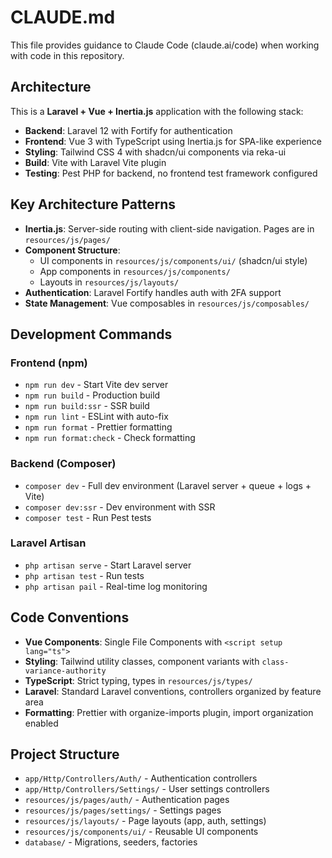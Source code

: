 # CLAUDE.md

This file provides guidance to Claude Code (claude.ai/code) when working with code in this repository.

## Architecture

This is a **Laravel + Vue + Inertia.js** application with the following stack:
- **Backend**: Laravel 12 with Fortify for authentication
- **Frontend**: Vue 3 with TypeScript using Inertia.js for SPA-like experience
- **Styling**: Tailwind CSS 4 with shadcn/ui components via reka-ui
- **Build**: Vite with Laravel Vite plugin
- **Testing**: Pest PHP for backend, no frontend test framework configured

## Key Architecture Patterns

- **Inertia.js**: Server-side routing with client-side navigation. Pages are in `resources/js/pages/`
- **Component Structure**:
  - UI components in `resources/js/components/ui/` (shadcn/ui style)
  - App components in `resources/js/components/`
  - Layouts in `resources/js/layouts/`
- **Authentication**: Laravel Fortify handles auth with 2FA support
- **State Management**: Vue composables in `resources/js/composables/`

## Development Commands

### Frontend (npm)
- `npm run dev` - Start Vite dev server
- `npm run build` - Production build
- `npm run build:ssr` - SSR build
- `npm run lint` - ESLint with auto-fix
- `npm run format` - Prettier formatting
- `npm run format:check` - Check formatting

### Backend (Composer)
- `composer dev` - Full dev environment (Laravel server + queue + logs + Vite)
- `composer dev:ssr` - Dev environment with SSR
- `composer test` - Run Pest tests

### Laravel Artisan
- `php artisan serve` - Start Laravel server
- `php artisan test` - Run tests
- `php artisan pail` - Real-time log monitoring

## Code Conventions

- **Vue Components**: Single File Components with `<script setup lang="ts">`
- **Styling**: Tailwind utility classes, component variants with `class-variance-authority`
- **TypeScript**: Strict typing, types in `resources/js/types/`
- **Laravel**: Standard Laravel conventions, controllers organized by feature area
- **Formatting**: Prettier with organize-imports plugin, import organization enabled

## Project Structure

- `app/Http/Controllers/Auth/` - Authentication controllers
- `app/Http/Controllers/Settings/` - User settings controllers
- `resources/js/pages/auth/` - Authentication pages
- `resources/js/pages/settings/` - Settings pages
- `resources/js/layouts/` - Page layouts (app, auth, settings)
- `resources/js/components/ui/` - Reusable UI components
- `database/` - Migrations, seeders, factories